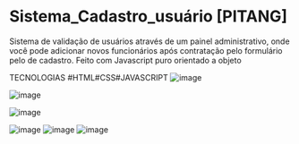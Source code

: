 # Sistema_Cadastro_usuário [PITANG]
  
  
 Sistema de validação  de usuários através de um painel administrativo,
 onde você pode adicionar novos funcionários após contratação pelo formulário pelo de
 cadastro. Feito com Javascript  puro orientado a objeto
  
 TECNOLOGIAS  #HTML#CSS#JAVASCRIPT
 ![image](https://user-images.githubusercontent.com/91574246/169412274-fead8c47-cb7d-49d2-a21c-da48456dbd1a.png)

![image](https://user-images.githubusercontent.com/91574246/169413728-c2e33469-7747-46c8-9aa6-3408bec106dc.png)

![image](https://user-images.githubusercontent.com/91574246/169415319-7d051713-53aa-4191-b3b3-9f1eea43cc95.png)



![image](https://user-images.githubusercontent.com/91574246/166852015-fde3ed34-2503-4421-bdff-3286f55007ef.png)
![image](https://user-images.githubusercontent.com/91574246/166852027-08bdbf73-808c-40db-a77e-1cf0a1138e5b.png)
![image](https://user-images.githubusercontent.com/91574246/169412326-444f7fcf-d472-4dc1-89f7-6241c17fbd9d.png)

